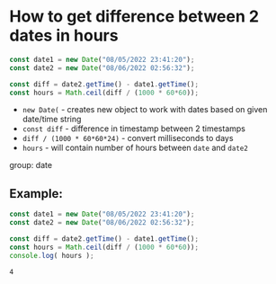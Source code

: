 # How to get difference between 2 dates in hours

```js
const date1 = new Date("08/05/2022 23:41:20");
const date2 = new Date("08/06/2022 02:56:32");

const diff = date2.getTime() - date1.getTime();
const hours = Math.ceil(diff / (1000 * 60*60));
```

- `new Date(` - creates new object to work with dates based on given date/time string
- `const diff` - difference in timestamp between 2 timestamps
- `diff / (1000 * 60*60*24)` - convert milliseconds to days
- `hours` - will contain number of hours between `date` and `date2`

group: date

## Example: 
```js
const date1 = new Date("08/05/2022 23:41:20");
const date2 = new Date("08/06/2022 02:56:32");

const diff = date2.getTime() - date1.getTime();
const hours = Math.ceil(diff / (1000 * 60*60));
console.log( hours );
```
```
4

```


